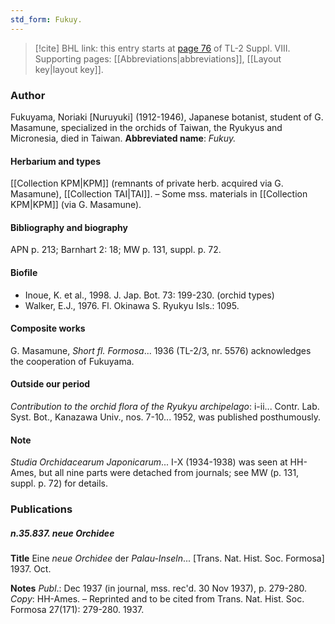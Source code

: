 ```yaml
---
std_form: Fukuy.
---
```


> [!cite] BHL link: this entry starts at [page 76](https://www.biodiversitylibrary.org/page/33258554) of TL-2 Suppl. VIII.
> Supporting pages: [[Abbreviations|abbreviations]], [[Layout key|layout key]].

### Author

Fukuyama, Noriaki \[Nuruyuki\] (1912-1946), Japanese botanist, student of G. Masamune, specialized in the orchids of Taiwan, the Ryukyus and Micronesia, died in Taiwan. 
**Abbreviated name**: *Fukuy.*

#### Herbarium and types

[[Collection KPM|KPM]] (remnants of private herb. acquired via G. Masamune), [[Collection TAI|TAI]]. – Some mss. materials in [[Collection KPM|KPM]] (via G. Masamune).

#### Bibliography and biography

APN p. 213; Barnhart 2: 18; MW p. 131, suppl. p. 72.

#### Biofile

- Inoue, K. et al., 1998. J. Jap. Bot. 73: 199-230. (orchid types)
- Walker, E.J., 1976. Fl. Okinawa S. Ryukyu Isls.: 1095.

#### Composite works

G. Masamune, *Short fl. Formosa*... 1936 (TL-2/3, nr. 5576) acknowledges the cooperation of Fukuyama.

#### Outside our period

*Contribution to the orchid flora of the Ryukyu archipelago*: i-ii... Contr. Lab. Syst. Bot., Kanazawa Univ., nos. 7-10... 1952, was published posthumously.

#### Note

*Studia Orchidacearum Japonicarum*... I-X (1934-1938) was seen at HH-Ames, but all nine parts were detached from journals; see MW (p. 131, suppl. p. 72) for details.

### Publications

##### n.35.837. neue Orchidee

**Title**
Eine *neue Orchidee* der *Palau-Inseln*... \[Trans. Nat. Hist. Soc. Formosa\] 1937. Oct.

**Notes**
*Publ*.: Dec 1937 (in journal, mss. rec'd. 30 Nov 1937), p. 279-280. *Copy*: HH-Ames. – Reprinted and to be cited from Trans. Nat. Hist. Soc. Formosa 27(171): 279-280. 1937.

